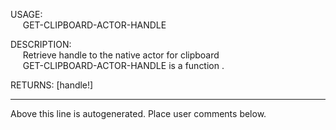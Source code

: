 USAGE:  
&nbsp;&nbsp;&nbsp;&nbsp;&nbsp;GET-CLIPBOARD-ACTOR-HANDLE&nbsp;&nbsp;  
  
DESCRIPTION:  
&nbsp;&nbsp;&nbsp;&nbsp;&nbsp;Retrieve&nbsp;handle&nbsp;to&nbsp;the&nbsp;native&nbsp;actor&nbsp;for&nbsp;clipboard  
&nbsp;&nbsp;&nbsp;&nbsp;&nbsp;GET-CLIPBOARD-ACTOR-HANDLE&nbsp;is&nbsp;a&nbsp;function&nbsp;.  
  
RETURNS:&nbsp;[handle!]  
___
Above this line is autogenerated. Place user comments below.